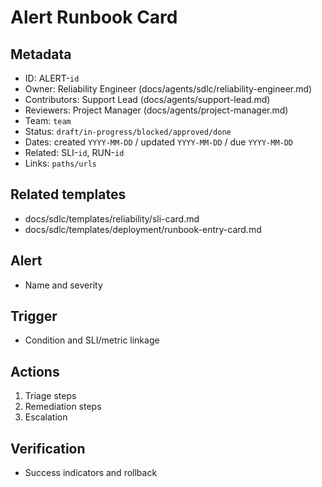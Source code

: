 # Alert Runbook Card

## Metadata

- ID: ALERT-`id`
- Owner: Reliability Engineer (docs/agents/sdlc/reliability-engineer.md)
- Contributors: Support Lead (docs/agents/support-lead.md)
- Reviewers: Project Manager (docs/agents/project-manager.md)
- Team: `team`
- Status: `draft/in-progress/blocked/approved/done`
- Dates: created `YYYY-MM-DD` / updated `YYYY-MM-DD` / due `YYYY-MM-DD`
- Related: SLI-`id`, RUN-`id`
- Links: `paths/urls`

## Related templates

- docs/sdlc/templates/reliability/sli-card.md
- docs/sdlc/templates/deployment/runbook-entry-card.md

## Alert

- Name and severity

## Trigger

- Condition and SLI/metric linkage

## Actions

1. Triage steps
2. Remediation steps
3. Escalation

## Verification

- Success indicators and rollback
